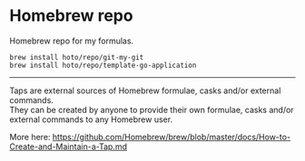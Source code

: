 # Homebrew repo

Homebrew repo for my formulas.

    brew install hoto/repo/git-my-git
    brew install hoto/repo/template-go-application
    
---

Taps are external sources of Homebrew formulae, casks and/or external commands.  
They can be created by anyone to provide their own formulae, casks and/or external commands to any Homebrew user.

More here: https://github.com/Homebrew/brew/blob/master/docs/How-to-Create-and-Maintain-a-Tap.md
